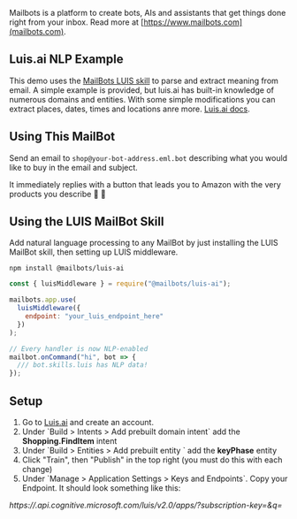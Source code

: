Mailbots is a platform to create bots, AIs and assistants that get things done right from your inbox. Read more at [https://www.mailbots.com](mailbots.com).

## Luis.ai NLP Example

This demo uses the [MailBots LUIS skill](https://www.npmjs.com/package/@mailbots/luis-ai) to parse and extract meaning from email. A simple example is provided, but luis.ai has built-in knowledge of numerous domains and entities. With some simple modifications
you can extract places, dates, times and locations anre more. [Luis.ai docs](https://docs.microsoft.com/en-us/azure/cognitive-services/luis/).

## Using This MailBot

Send an email to `shop@your-bot-address.eml.bot` describing what you would like to buy in the email and subject.

It immediately replies with a button that leads you to Amazon with the very products you describe 🎩 🐇

## Using the LUIS MailBot Skill

Add natural language processing to any MailBot by just installing the LUIS MailBot skill, then setting up LUIS middleware.

```
npm install @mailbots/luis-ai
```

```javascript
const { luisMiddleware } = require("@mailbots/luis-ai");

mailbots.app.use(
  luisMiddleware({
    endpoint: "your_luis_endpoint_here"
  })
);

// Every handler is now NLP-enabled
mailbot.onCommand("hi", bot => {
  /// bot.skills.luis has NLP data!
});
```

## Setup

1. Go to [Luis.ai](https://www.luis.ai) and create an account.
1. Under \`Build > Intents > Add prebuilt domain intent\` add the **Shopping.FindItem** intent
1. Under \`Build > Entities > Add prebuilt entity \` add the **keyPhase** entity
1. Click "Train", then "Publish" in the top right (you must do this with each change)
1. Under \`Manage > Application Settings > Keys and Endpoints\`. Copy your Endpoint. It should look something like this:

_https://<region>.api.cognitive.microsoft.com/luis/v2.0/apps/<appID>?subscription-key=<YOUR-KEY>&q=_
